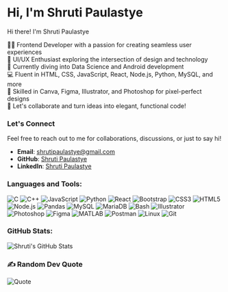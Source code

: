 # Hi, I'm Shruti Paulastye

Hi there! I'm Shruti Paulastye

👩‍💻 Frontend Developer with a passion for creating seamless user experiences  
🎨 UI/UX Enthusiast exploring the intersection of design and technology  
🌟 Currently diving into Data Science and Android development  
💻 Fluent in HTML, CSS, JavaScript, React, Node.js, Python, MySQL, and more  
🔧 Skilled in Canva, Figma, Illustrator, and Photoshop for pixel-perfect designs  
🚀 Let's collaborate and turn ideas into elegant, functional code!


### Let's Connect

Feel free to reach out to me for collaborations, discussions, or just to say hi!

* **Email**: shrutipaulastye@gmail.com
* **GitHub**: [Shruti Paulastye](https://github.com/shhhruti)
* **LinkedIn**: [Shruti Paulastye](https://www.linkedin.com/in/shrutipaulastye)

### Languages and Tools:

![C](https://img.shields.io/badge/-C-A8B9CC?style=flat&logo=c&logoColor=white)
![C++](https://img.shields.io/badge/-C++-00599C?style=flat&logo=cplusplus&logoColor=white)
![JavaScript](https://img.shields.io/badge/-JavaScript-F7DF1E?style=flat&logo=javascript&logoColor=black)
![Python](https://img.shields.io/badge/-Python-3776AB?style=flat&logo=python&logoColor=white)
![React](https://img.shields.io/badge/-React-61DAFB?style=flat&logo=react&logoColor=black)
![Bootstrap](https://img.shields.io/badge/-Bootstrap-563D7C?style=flat&logo=bootstrap&logoColor=white)
![CSS3](https://img.shields.io/badge/-CSS3-1572B6?style=flat&logo=css3)
![HTML5](https://img.shields.io/badge/-HTML5-E34F26?style=flat&logo=html5&logoColor=white)
![Node.js](https://img.shields.io/badge/-Node.js-339933?style=flat&logo=node.js&logoColor=white)
![Pandas](https://img.shields.io/badge/-Pandas-150458?style=flat&logo=pandas&logoColor=white)
![MySQL](https://img.shields.io/badge/-MySQL-4479A1?style=flat&logo=mysql&logoColor=white)
![MariaDB](https://img.shields.io/badge/-MariaDB-003545?style=flat&logo=mariadb&logoColor=white)
![Bash](https://img.shields.io/badge/-Bash-4EAA25?style=flat&logo=gnubash&logoColor=white)
![Illustrator](https://img.shields.io/badge/-Illustrator-FF9A00?style=flat&logo=adobe-illustrator&logoColor=white)
![Photoshop](https://img.shields.io/badge/-Photoshop-31A8FF?style=flat&logo=adobe-photoshop&logoColor=white)
![Figma](https://img.shields.io/badge/-Figma-F24E1E?style=flat&logo=figma&logoColor=white)
![MATLAB](https://img.shields.io/badge/-MATLAB-0076A8?style=flat&logo=mathworks&logoColor=white)
![Postman](https://img.shields.io/badge/-Postman-FF6C37?style=flat&logo=postman&logoColor=white)
![Linux](https://img.shields.io/badge/-Linux-FCC624?style=flat&logo=linux&logoColor=black)
![Git](https://img.shields.io/badge/-Git-F05032?style=flat&logo=git&logoColor=white)

### GitHub Stats:

![Shruti's GitHub Stats](https://github-readme-stats.vercel.app/api?username=shhhruti&show_icons=true&theme=radical)

### ✍️ Random Dev Quote

![Quote](https://quotes-github-readme.vercel.app/api?type=horizontal&theme=radical&quote=Code%20is%20like%20poetry;%20most%20of%20it%20won%E2%80%99t%20have%20a%20clear%20purpose%20until%20it%20flows%20out%20of%20you.)

